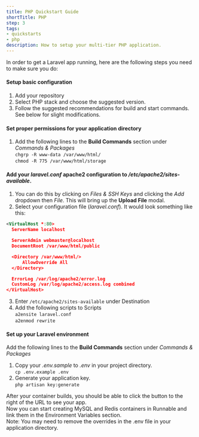 ```yaml
---
title: PHP Quickstart Guide
shortTitle: PHP
step: 3
tags:
- quickstarts
- php
description: How to setup your multi-tier PHP application.
---
```


In order to get a Laravel app running, here are the following steps you need to make sure you do:

#### Setup basic configuration
1. Add your repository
2. Select PHP stack and choose the suggested version.
3. Follow the suggested recommendations for build and start commands. See below for slight modifications.

#### Set proper permissions for your application directory
  1. Add the following lines to the **Build Commands** section under *Commands & Packages*  
  `chgrp -R www-data /var/www/html/`  
  `chmod -R 775 /var/www/html/storage`  

#### Add your *laravel.conf* apache2 configuration to */etc/apache2/sites-available*.
1. You can do this by clicking on *Files & SSH Keys* and clicking the *Add* dropdown then *File*. This will bring up the **Upload File** modal.
2. Select your configuration file (*laravel.conf*). It would look something like this:
  ```xml
  <VirtualHost *:80>
    ServerName localhost

    ServerAdmin webmaster@localhost
    DocumentRoot /var/www/html/public

    <Directory /var/www/html/>
        AllowOverride All
    </Directory>

    ErrorLog /var/log/apache2/error.log
    CustomLog /var/log/apache2/access.log combined
  </VirtualHost>
  ```
3. Enter `/etc/apache2/sites-available` under Destination
4. Add the following scripts to Scripts  
  `a2ensite laravel.conf`  
  `a2enmod rewrite`  

#### Set up your Laravel environment
Add the following lines to the **Build Commands** section under *Commands & Packages*
1. Copy your *.env.sample* to *.env* in your project directory.  
  `cp .env.example .env`
2. Generate your application key.  
  `php artisan key:generate`

After your container builds, you should be able to click the button to the right of the URL to see your app.  
Now you can start creating MySQL and Redis containers in Runnable and link them in the Environment Variables section.  
Note: You may need to remove the overrides in the .env file in your application directory.
